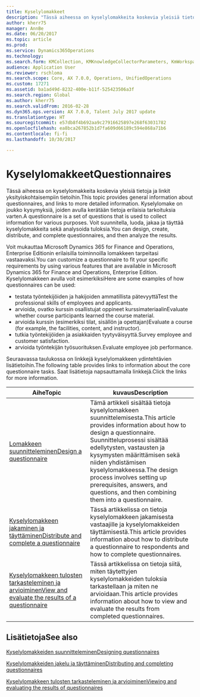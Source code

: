 ```yaml
---
title: Kyselylomakkeet
description: "Tässä aiheessa on kyselylomakkeita koskevia yleisiä tietoja ja linkit yksityiskohtaisempiin tietoihin. Kyselylomake on joukko kysymyksiä, joiden avulla kerätään tietoja erilaisia tarkoituksia varten. Voit suunnitella, luoda, jakaa ja täyttää kyselylomakkeita sekä analysoida tuloksia."
author: kherr75
manager: AnnBe
ms.date: 06/20/2017
ms.topic: article
ms.prod: 
ms.service: Dynamics365Operations
ms.technology: 
ms.search.form: KMCollection, KMKnowledgeCollectorParameters, KmWorkspace
audience: Application User
ms.reviewer: rschloma
ms.search.scope: Core, AX 7.0.0, Operations, UnifiedOperations
ms.custom: 17271
ms.assetid: ba1ad49d-8232-400e-b11f-525423506a3f
ms.search.region: Global
ms.author: kherr75
ms.search.validFrom: 2016-02-28
ms.dyn365.ops.version: AX 7.0.0, Talent July 2017 update
ms.translationtype: HT
ms.sourcegitcommit: e57db8f4b692aa9c27916625897e268f63031782
ms.openlocfilehash: ea8bca267852b1d7fa609d66189c594e868a71b6
ms.contentlocale: fi-fi
ms.lasthandoff: 10/30/2017

---
```


# <a name="questionnaires"></a><span data-ttu-id="da143-105">Kyselylomakkeet</span><span class="sxs-lookup"><span data-stu-id="da143-105">Questionnaires</span></span>

<span data-ttu-id="da143-106">Tässä aiheessa on kyselylomakkeita koskevia yleisiä tietoja ja linkit yksityiskohtaisempiin tietoihin.</span><span class="sxs-lookup"><span data-stu-id="da143-106">This topic provides general information about questionnaires, and links to more detailed information.</span></span> <span data-ttu-id="da143-107">Kyselylomake on joukko kysymyksiä, joiden avulla kerätään tietoja erilaisia tarkoituksia varten.</span><span class="sxs-lookup"><span data-stu-id="da143-107">A questionnaire is a set of questions that is used to collect information for various purposes.</span></span> <span data-ttu-id="da143-108">Voit suunnitella, luoda, jakaa ja täyttää kyselylomakkeita sekä analysoida tuloksia.</span><span class="sxs-lookup"><span data-stu-id="da143-108">You can design, create, distribute, and complete questionnaires, and then analyze the results.</span></span> 

<span data-ttu-id="da143-109">Voit mukauttaa Microsoft Dynamics 365 for Finance and Operations, Enterprise Editionin erilaisilla toiminnoilla lomakkeen tarpeitasi vastaavaksi.</span><span class="sxs-lookup"><span data-stu-id="da143-109">You can customize a questionnaire to fit your specific requirements by using various features that are available in Microsoft Dynamics 365 for Finance and Operations, Enterprise Edition.</span></span> <span data-ttu-id="da143-110">Kyselylomakkeen avulla voit esimerkiksi</span><span class="sxs-lookup"><span data-stu-id="da143-110">Here are some examples of how questionnaires can be used:</span></span>

-   <span data-ttu-id="da143-111">testata työntekijöiden ja hakijoiden ammatillista pätevyyttä</span><span class="sxs-lookup"><span data-stu-id="da143-111">Test the professional skills of employees and applicants.</span></span>
-   <span data-ttu-id="da143-112">arvioida, ovatko kurssin osallistujat oppineet kurssimateriaalin</span><span class="sxs-lookup"><span data-stu-id="da143-112">Evaluate whether course participants learned the course material.</span></span>
-   <span data-ttu-id="da143-113">arvioida kurssin (esimerkiksi tilat, sisällön ja opettajan)</span><span class="sxs-lookup"><span data-stu-id="da143-113">Evaluate a course (for example, the facilities, content, and instructor).</span></span>
-   <span data-ttu-id="da143-114">tutkia työntekijöiden ja asiakkaiden tyytyväisyyttä.</span><span class="sxs-lookup"><span data-stu-id="da143-114">Survey employee and customer satisfaction.</span></span>
-   <span data-ttu-id="da143-115">arvioida työntekijän työsuorituksen.</span><span class="sxs-lookup"><span data-stu-id="da143-115">Evaluate employee job performance.</span></span>

<span data-ttu-id="da143-116">Seuraavassa taulukossa on linkkejä kyselylomakkeen ydintehtävien lisätietoihin.</span><span class="sxs-lookup"><span data-stu-id="da143-116">The following table provides links to information about the core questionnaire tasks.</span></span> <span data-ttu-id="da143-117">Saat lisätietoja napsauttamalla linkkejä.</span><span class="sxs-lookup"><span data-stu-id="da143-117">Click the links for more information.</span></span>

| <span data-ttu-id="da143-118">Aihe</span><span class="sxs-lookup"><span data-stu-id="da143-118">Topic</span></span>| <span data-ttu-id="da143-119">kuvaus</span><span class="sxs-lookup"><span data-stu-id="da143-119">Description</span></span>|
|------|------------|
| [<span data-ttu-id="da143-120">Lomakkeen suunnitteleminen</span><span class="sxs-lookup"><span data-stu-id="da143-120">Design a questionnaire</span></span>](design-questionnaires.md)  | <span data-ttu-id="da143-121">Tämä artikkeli sisältää tietoja kyselylomakkeen suunnittelemisesta.</span><span class="sxs-lookup"><span data-stu-id="da143-121">This article provides information about how to design a questionnaire.</span></span> <span data-ttu-id="da143-122">Suunnitteluprosessi sisältää edellytysten, vastausten ja kysymysten määrittämisen sekä niiden yhdistämisen kyselylomakkeessa.</span><span class="sxs-lookup"><span data-stu-id="da143-122">The design process involves setting up prerequisites, answers, and questions, and then combining them into a questionnaire.</span></span> |
| [<span data-ttu-id="da143-123">Kyselylomakkeen jakaminen ja täyttäminen</span><span class="sxs-lookup"><span data-stu-id="da143-123">Distribute and complete a questionnaire</span></span>](distribute-questionnaires.md)  | <span data-ttu-id="da143-124">Tässä artikkelissa on tietoja kyselylomakkeen jakamisesta vastaajille ja kyselylomakkeiden täyttämisestä.</span><span class="sxs-lookup"><span data-stu-id="da143-124">This article provides information about how to distribute a questionnaire to respondents and how to complete questionnaires.</span></span>                                                                       |
| [<span data-ttu-id="da143-125">Kyselylomakkeen tulosten tarkasteleminen ja arvioiminen</span><span class="sxs-lookup"><span data-stu-id="da143-125">View and evaluate the results of a questionnaire</span></span>](evaluate-questionnaire-results.md) | <span data-ttu-id="da143-126">Tässä artikkelissa on tietoja siitä, miten täytettyjen kyselylomakkeiden tuloksia tarkastellaan ja miten ne arvioidaan.</span><span class="sxs-lookup"><span data-stu-id="da143-126">This article provides information about how to view and evaluate the results from completed questionnaires.</span></span>                                                                                        |



<a name="see-also"></a><span data-ttu-id="da143-127">Lisätietoja</span><span class="sxs-lookup"><span data-stu-id="da143-127">See also</span></span>
--------

[<span data-ttu-id="da143-128">Kyselylomakkeiden suunnitteleminen</span><span class="sxs-lookup"><span data-stu-id="da143-128">Designing questionnaires</span></span>](design-questionnaires.md)

[<span data-ttu-id="da143-129">Kyselylomakkeiden jakelu ja täyttäminen</span><span class="sxs-lookup"><span data-stu-id="da143-129">Distributing and completing questionnaires</span></span>](distribute-questionnaires.md)

[<span data-ttu-id="da143-130">Kyselylomakkeen tulosten tarkasteleminen ja arvioiminen</span><span class="sxs-lookup"><span data-stu-id="da143-130">Viewing and evaluating the results of questionnaires</span></span>](evaluate-questionnaire-results.md)


